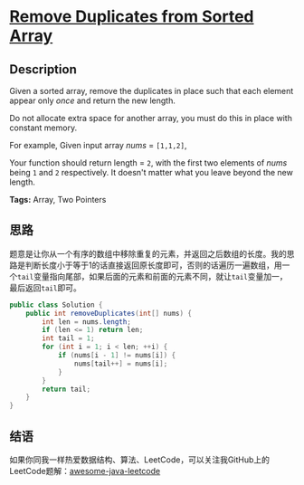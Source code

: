 # [Remove Duplicates from Sorted Array][title]

## Description

Given a sorted array, remove the duplicates in place such that each element appear only *once* and return the new length.

Do not allocate extra space for another array, you must do this in place with constant memory.

For example,
Given input array *nums* = `[1,1,2]`,

Your function should return length = `2`, with the first two elements of *nums* being `1` and `2` respectively. It doesn't matter what you leave beyond the new length.

**Tags:** Array, Two Pointers


## 思路

题意是让你从一个有序的数组中移除重复的元素，并返回之后数组的长度。我的思路是判断长度小于等于1的话直接返回原长度即可，否则的话遍历一遍数组，用一个`tail`变量指向尾部，如果后面的元素和前面的元素不同，就让`tail`变量加一，最后返回`tail`即可。

``` java
public class Solution {
    public int removeDuplicates(int[] nums) {
        int len = nums.length;
        if (len <= 1) return len;
        int tail = 1;
        for (int i = 1; i < len; ++i) {
            if (nums[i - 1] != nums[i]) {
                nums[tail++] = nums[i];
            }
        }
        return tail;
    }
}
```


## 结语

如果你同我一样热爱数据结构、算法、LeetCode，可以关注我GitHub上的LeetCode题解：[awesome-java-leetcode][ajl]



[title]: https://leetcode.com/problems/remove-duplicates-from-sorted-array
[ajl]: https://github.com/Blankj/awesome-java-leetcode
